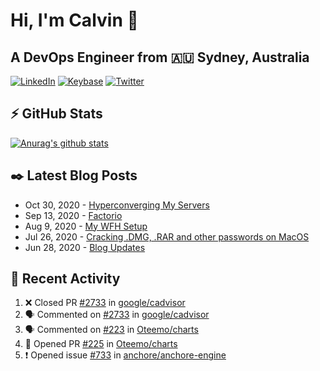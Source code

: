 # Hi, I'm Calvin 🍭
## A DevOps Engineer from 🇦🇺 Sydney, Australia</h3>

[![LinkedIn](https://img.shields.io/badge/-c–bui-0077B5?style=flat-square&labelColor=0077B5&logo=LinkedIn&logoColor=white)](https://www.linkedin.com/in/c-bui/)
[![Keybase](https://img.shields.io/badge/-calvinbui-ff6f21?style=flat-square&labelColor=ff6f21&logo=Keybase&logoColor=white)](https://keybase.io/calvinbui)
[![Twitter](https://img.shields.io/badge/-ASAPCalvin-1DA1F2?style=flat-square&labelColor=1DA1F2&logo=Twitter&logoColor=white)](https://twitter.com/ASAPCalvin)

<!-- https://github.com/rishavanand/github-profilinator -->
## ⚡ GitHub Stats
[![Anurag's github stats](https://github-readme-stats.vercel.app/api?username=calvinbui&count_private=true&hide_title=true)](https://github.com/anuraghazra/github-readme-stats)

<!-- https://github.com/gautamkrishnar/blog-post-workflow -->
## ✒️ Latest Blog Posts

<!-- BLOG-POST-LIST:START -->
- Oct 30, 2020 - [Hyperconverging My Servers](https://calvin.me/hyperconverging-my-servers)
- Sep 13, 2020 - [Factorio](https://calvin.me/factorio)
- Aug 9, 2020 - [My WFH Setup](https://calvin.me/my-wfh-setup)
- Jul 26, 2020 - [Cracking .DMG, .RAR and other passwords on MacOS](https://calvin.me/cracking-passwords-on-macos)
- Jun 28, 2020 - [Blog Updates](https://calvin.me/gatsby-updates)

<!-- BLOG-POST-LIST:END -->

## 🏃‍ Recent Activity

<!--START_SECTION:activity-->
1. ❌ Closed PR [#2733](https://github.com/google/cadvisor/pull/2733) in [google/cadvisor](https://github.com/google/cadvisor)
2. 🗣 Commented on [#2733](https://github.com/google/cadvisor/issues/2733) in [google/cadvisor](https://github.com/google/cadvisor)
3. 🗣 Commented on [#223](https://github.com/Oteemo/charts/issues/223) in [Oteemo/charts](https://github.com/Oteemo/charts)
4. 💪 Opened PR [#225](https://github.com/Oteemo/charts/pull/225) in [Oteemo/charts](https://github.com/Oteemo/charts)
5. ❗️ Opened issue [#733](https://github.com/anchore/anchore-engine/issues/733) in [anchore/anchore-engine](https://github.com/anchore/anchore-engine)
<!--END_SECTION:activity-->
